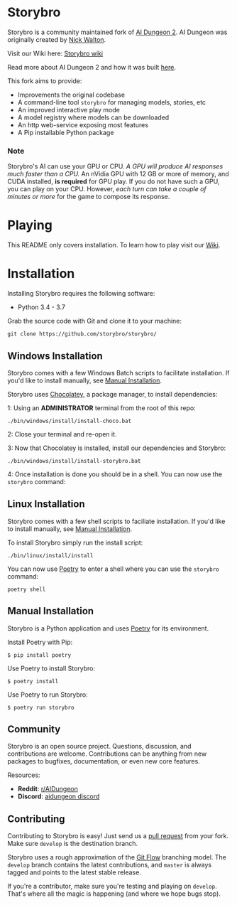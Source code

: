 # Storybro

Storybro is a community maintained fork of [AI Dungeon 2](https://github.com/AIDungeon/AIDungeon). AI Dungeon was originally created by [Nick Walton](https://github.com/nickwalton).

Visit our Wiki here: [Storybro wiki](https://github.com/storybro/storybro/wiki)

Read more about AI Dungeon 2 and how it was built [here](https://pcc.cs.byu.edu/2019/11/21/ai-dungeon-2-creating-infinitely-generated-text-adventures-with-deep-learning-language-models/).

This fork aims to provide:
- Improvements the original codebase
- A command-line tool `storybro` for managing models, stories, etc
- An improved interactive play mode
- A model registry where models can be downloaded
- An http web-service exposing most features
- A Pip installable Python package

### Note

Storybro's AI can use your GPU or CPU. *A GPU will produce AI responses much faster than a CPU.* An nVidia GPU with 12 GB or more of memory, and CUDA installed, **is required** for GPU play. If you do not have such a GPU, you can play on your CPU. However, *each turn can take a couple of minutes or more* for the game to compose its response.

# Playing

This README only covers installation. To learn how to play visit our [Wiki](http://github.com/storybro/storybro/wiki).

# Installation

Installing Storybro requires the following software:

- Python 3.4 - 3.7

Grab the source code with Git and clone it to your machine:

    git clone https://github.com/storybro/storybro/

## Windows Installation

Storybro comes with a few Windows Batch scripts to facilitate installation. If you'd like to install manually, see [Manual Installation](#manual-installation).

Storybro uses [Chocolatey](http://chocolatey.org), a package manager, to install dependencies:

1: Using an **ADMINISTRATOR** terminal from the root of this repo:


    ./bin/windows/install/install-choco.bat

2: Close your terminal and re-open it.
    
3: Now that Chocolatey is installed, install our dependencies and Storybro:


    ./bin/windows/install/install-storybro.bat

4: Once installation is done you should be in a shell. You can now use the `storybro` command:

## Linux Installation

Storybro comes with a few shell scripts to faciliate installation. If you'd like to install manually, see [Manual Installation](#manual-installation). 

To install Storybro simply run the install script:

    ./bin/linux/install/install
    
You can now use [Poetry](https://python-poetry.org/) to enter a shell where you can use the `storybro` command:

    poetry shell

## Manual Installation

Storybro is a Python application and uses [Poetry](https://python-poetry.org/) for its environment.

Install Poetry with Pip:

    $ pip install poetry
    
Use Poetry to install Storybro:

    $ poetry install
    
Use Poetry to run Storybro:

    $ poetry run storybro


Community
------------------------

Storybro is an open source project. Questions, discussion, and contributions are welcome. Contributions can be anything from new packages to bugfixes, documentation, or even new core features.

Resources:

* **Reddit**: [r/AIDungeon](https://www.reddit.com/r/AIDungeon/)
* **Discord**: [aidungeon discord](https://discord.gg/Dg8Vcz6)


Contributing
------------------------
Contributing to Storybro is easy! Just send us a [pull request](https://help.github.com/articles/using-pull-requests/) from your fork. Make sure ``develop`` is the destination branch. 

Storybro uses a rough approximation of the [Git Flow](http://nvie.com/posts/a-successful-git-branching-model/) branching model.  The ``develop`` branch contains the latest contributions, and ``master`` is always tagged and points to the latest stable release.

If you're a contributor, make sure you're testing and playing on `develop`. That's where all the magic is happening (and where we hope bugs stop).
